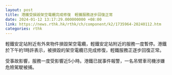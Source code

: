 ```yaml
---
layout: post
title: 港鐵受損毀架空電纜完成修復　輕鐵服務逐步回復正常
date: 2024-01-12 13:17:29.000000000 +08:00
link: https://news.rthk.hk/rthk/ch/component/k2/1735964-20240112.htm
categories: rthk
---
```


輕鐵安定站附近有外來物件損毀架空電纜，輕鐵安定站附近的服務一度暫停。港鐵於下午約1時許表示，被損毀的架空電纜已完成修復，輕鐵服務正逐步回復正常。

受事故影響，服務一度受影響近5小時。港鐵已就事件報警，一名吊臂車司機涉嫌危險駕駛被捕。

